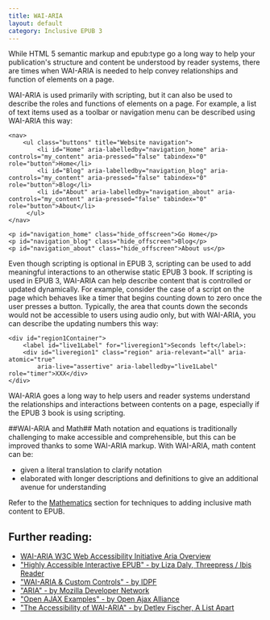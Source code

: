 ```yaml
---
title: WAI-ARIA
layout: default
category: Inclusive EPUB 3
---
```

While HTML 5 semantic markup and epub:type go a long way to help your publication's structure and content be understood by reader systems, there are times when WAI-ARIA  is needed to help convey relationships and function of elements on a page.

WAI-ARIA is used primarily with scripting, but it can also be used to describe the roles and functions of elements on a page. For example, a list of text items used as a toolbar or navigation menu can be described using WAI-ARIA this way:

```
<nav>
    <ul class="buttons" title="Website navigation">
        <li id="Home" aria-labelledby="navigation_home" aria-controls="my_content" aria-pressed="false" tabindex="0" role="button">Home</li>
        <li id="Blog" aria-labelledby="navigation_blog" aria-controls="my_content" aria-pressed="false" tabindex="0" role="button">Blog</li>
        <li id="About" aria-labelledby="navigation_about" aria-controls="my_content" aria-pressed="false" tabindex="0" role="button">About</li>
     </ul>
</nav>

<p id="navigation_home" class="hide_offscreen">Go Home</p>
<p id="navigation_blog" class="hide_offscreen">Blog</p>
<p id="navigation_about" class="hide_offscreen">About us</p>
```

Even though scripting is optional in EPUB 3, scripting can be used to add meaningful interactions to an otherwise static EPUB 3 book. If scripting is used in EPUB 3, WAI-ARIA can help describe content that is controlled or updated dynamically. For example, consider the case of a script on the page which behaves like a timer that begins counting down to zero once the user presses a button. Typically, the area that counts down the seconds would not be accessible to users using audio only, but with WAI-ARIA, you can describe the updating numbers this way:

```
<div id="region1Container">
    <label id="live1Label" for="liveregion1">Seconds left</label>:
    <div id="liveregion1" class="region" aria-relevant="all" aria-atomic="true"
        aria-live="assertive" aria-labelledby="live1Label" role="timer">XXX</div>
</div>
```

WAI-ARIA goes a long way to help users and reader systems understand the relationships and interactions between contents on a page, especially if the EPUB 3 book is using scripting.

##WAI-ARIA and Math##
Math notation and equations is traditionally challenging to make accessible and comprehensible, but this can be improved thanks to some WAI-ARIA markup. With WAI-ARIA, math content can be:
* given a literal translation to clarify notation
* elaborated with longer descriptions and definitions to give an additional avenue for understanding

Refer to the [Mathematics](/Mathematics.html) section for techniques to adding inclusive math content to EPUB.

## Further reading: ##
* <a class="link-external" href="http://www.w3.org/WAI/intro/aria"> WAI-ARIA W3C Web Accessibility Initiative Aria Overview</a>
* <a class="link-external" href="https://developer.mozilla.org/en-US/docs/Web/Accessibility/ARIA"> "Highly Accessible Interactive EPUB" - by Liza Daly, Threepress / Ibis Reader</a>
* <a class="link-external" href="http://www.idpf.org/accessibility/guidelines/content/script/aria.php"> "WAI-ARIA & Custom Controls" - by IDPF</a>
* <a class="link-external" href="https://developer.mozilla.org/en-US/docs/Web/Accessibility/ARIA"> "ARIA" - by Mozilla Developer Network</a>
* <a class="link-external" href="http://oaa-accessibility.org/examples/"> "Open AJAX Examples" - by Open Ajax Alliance</a>
* <a class="link-external" href="http://alistapart.com/article/the-accessibility-of-wai-aria"> "The Accessibility of WAI-ARIA" - by Detlev Fischer, A List Apart</a>
